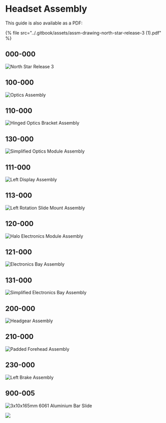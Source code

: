 # Headset Assembly

This guide is also available as a PDF:

{% file src="../.gitbook/assets/assm-drawing-north-star-release-3 \(1\).pdf" %}

## 000-000

![North Star Release 3](../.gitbook/assets/assm-drawing-north-star-release-3-01.png)

## 100-000

![Optics Assembly](../.gitbook/assets/assm-drawing-north-star-release-3-02.png)

## 110-000

![Hinged Optics Bracket Assembly](../.gitbook/assets/assm-drawing-north-star-release-3-03.png)

## 130-000

![Simplified Optics Module Assembly](../.gitbook/assets/assm-drawing-north-star-release-3-04.png)

## 111-000

![Left Display Assembly](../.gitbook/assets/assm-drawing-north-star-release-3-05.png)

## 113-000

![Left Rotation Slide Mount Assembly](../.gitbook/assets/assm-drawing-north-star-release-3-06.png)

## 120-000

![Halo Electronics Module Assembly](../.gitbook/assets/assm-drawing-north-star-release-3-07.png)

## 121-000

![Electronics Bay Assembly](../.gitbook/assets/assm-drawing-north-star-release-3-08.png)

## 131-000

![Simplified Electronics Bay Assembly](../.gitbook/assets/assm-drawing-north-star-release-3-09.png)

## 200-000

![Headgear Assembly](../.gitbook/assets/assm-drawing-north-star-release-3-10.png)

## 210-000

![Padded Forehead Assembly](../.gitbook/assets/assm-drawing-north-star-release-3-11.png)

## 230-000

![Left Brake Assembly](../.gitbook/assets/assm-drawing-north-star-release-3-12.png)

## 900-005

![3x10x165mm 6061 Aluminium Bar Slide](../.gitbook/assets/assm-drawing-north-star-release-3-13.png)

![](../.gitbook/assets/assm-drawing-north-star-release-3-14.png)

